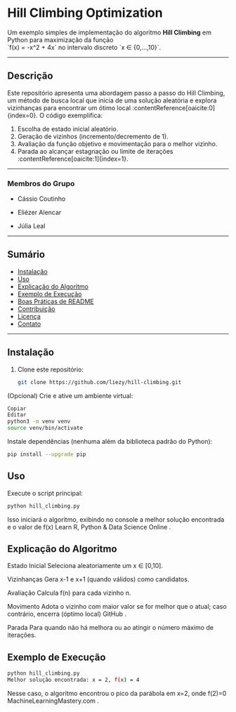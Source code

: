 # Hill Climbing Optimization

Um exemplo simples de implementação do algoritmo **Hill Climbing** em Python para maximização da função  
\`f(x) = -x^2 + 4x\` no intervalo discreto \`x ∈ {0,…,10}\`.

---

## Descrição  
Este repositório apresenta uma abordagem passo a passo do Hill Climbing, um método de busca local que inicia de uma solução aleatória e explora vizinhanças para encontrar um ótimo local :contentReference[oaicite:0]{index=0}. O código exemplifica:  
1. Escolha de estado inicial aleatório.  
2. Geração de vizinhos (incremento/decremento de 1).  
3. Avaliação da função objetivo e movimentação para o melhor vizinho.  
4. Parada ao alcançar estagnação ou limite de iterações :contentReference[oaicite:1]{index=1}.

---
### Membros do Grupo

- Cássio Coutinho

- Eliézer Alencar

- Júlia Leal
---

## Sumário  
- [Instalação](#instalação)  
- [Uso](#uso)  
- [Explicação do Algoritmo](#explicação-do-algoritmo)  
- [Exemplo de Execução](#exemplo-de-execução)  
- [Boas Práticas de README](#boas-práticas-de-readme)  
- [Contribuição](#contribuição)  
- [Licença](#licença)  
- [Contato](#contato)

---

## Instalação  
1. Clone este repositório:  
   ```bash
   git clone https://github.com/liezy/hill-climbing.git
   ```
(Opcional) Crie e ative um ambiente virtual:

```bash
Copiar
Editar
python3 -m venv venv  
source venv/bin/activate 
``` 
Instale dependências (nenhuma além da biblioteca padrão do Python):

```bash
pip install --upgrade pip  
```

## Uso
Execute o script principal:

```bash
python hill_climbing.py
```
Isso iniciará o algoritmo, exibindo no console a melhor solução encontrada e o valor de f(x) 
Learn R, Python & Data Science Online
.

## Explicação do Algoritmo
Estado Inicial
Seleciona aleatoriamente um x ∈ [0,10].

Vizinhanças
Gera x-1 e x+1 (quando válidos) como candidatos.

Avaliação
Calcula f(n) para cada vizinho n.

Movimento
Adota o vizinho com maior valor se for melhor que o atual; caso contrário, encerra (óptimo local) 
GitHub
.

Parada
Para quando não há melhora ou ao atingir o número máximo de iterações.

## Exemplo de Execução
```bash
python hill_climbing.py  
Melhor solução encontrada: x = 2, f(x) = 4
```
Nesse caso, o algoritmo encontrou o pico da parábola em x=2, onde f(2)=0 
MachineLearningMastery.com
.